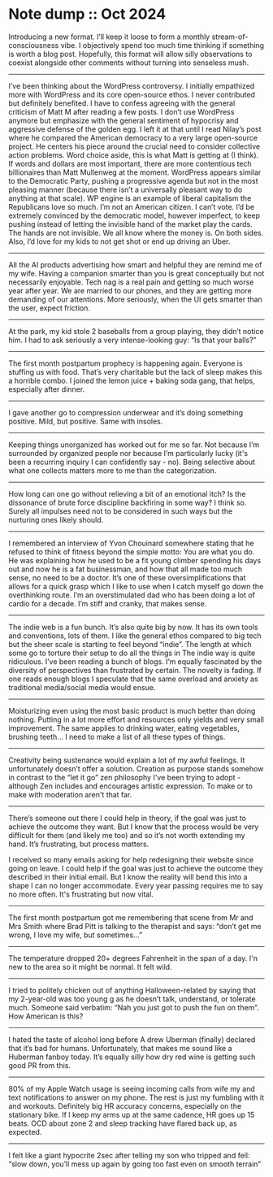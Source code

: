 # Note dump :: Oct 2024

Introducing a new format. I’ll keep it loose to form a monthly stream-of-consciousness vibe. I objectively spend too much time thinking if something is worth a blog post. Hopefully, this format will allow silly observations to coexist alongside other comments without turning into senseless mush.

---
I’ve been thinking about the WordPress controversy. I initially empathized more with WordPress and its core open-source ethos. I never contributed but definitely benefited. I have to confess agreeing with the general criticism of Matt M after reading a few posts. I don’t use WordPress anymore but emphasize with the general sentiment of hypocrisy and aggressive defense of the golden egg. I left it at that until I read Nilay’s post where he compared the American democracy to a very large open-source project. He centers his piece around the crucial need to consider collective action problems. Word choice aside, this is what Matt is getting at (I think). If words and dollars are most important, there are more contentious tech billionaires than Matt Mullenweg at the moment. WordPress appears similar to the Democratic Party, pushing a progressive agenda but not in the most pleasing manner (because there isn’t a universally pleasant way to do anything at that scale). WP engine is an example of liberal capitalism the Republicans love so much. I’m not an American citizen. I can’t vote. I’d be extremely convinced by the democratic model, however imperfect, to keep pushing instead of letting the invisible hand of the market play the cards. The hands are not invisible. We all know where the money is. On both sides. Also, I’d love for my kids to not get shot or end up driving an Uber.

---
All the AI products advertising how smart and helpful they are remind me of my wife. Having a companion smarter than you is great conceptually but not necessarily enjoyable. Tech nag is a real pain and getting so much worse year after year. We are married to our phones, and they are getting more demanding of our attentions. More seriously, when the UI gets smarter than the user, expect friction.

---
At the park, my kid stole 2 baseballs from a group playing, they didn’t notice him. I had to  ask seriously a very intense-looking guy: “Is that your balls?” 

---
The first month postpartum prophecy is happening again. Everyone is stuffing us with food. That’s very charitable but the lack of sleep makes this a horrible combo. I joined the lemon juice + baking soda gang, that helps, especially after dinner. 

---
I gave another go to compression underwear and it’s doing something positive. Mild, but positive. Same with insoles.

---
Keeping things unorganized has worked out for me so far. Not because I’m surrounded by organized people nor because I’m particularly lucky (it's been a recurring inquiry I can confidently say - no). Being selective about what one collects matters more to me than the categorization.

---
How long can one go without relieving a bit of an emotional itch? Is the dissonance of brute force discipline backfiring in some way? I think so. Surely all impulses need not to be considered in such ways but the nurturing ones likely should.

---
I remembered an interview of Yvon Chouinard somewhere stating that he refused to think of fitness beyond the simple motto: You are what you do. He was explaining how he used to be a fit young climber spending his days out and now he is a fat businessman, and how that all made too much sense, no need to be a doctor. It’s one of these oversimplifications that allows for a quick grasp which I like to use when I catch myself go down the overthinking route. I’m an overstimulated dad who has been doing a lot of cardio for a decade. I’m stiff and cranky, that makes sense.

---
The indie web is a fun bunch. It’s also quite big by now. It has its own tools and conventions, lots of them. I like the general ethos compared to big tech but the sheer scale is starting to feel beyond “indie”. The length at which some go to torture their setup to do all the things in The indie way is quite ridiculous. I’ve been reading a bunch of blogs. I’m equally fascinated by the diversity of perspectives than frustrated by certain. The novelty is fading. If one reads enough blogs I speculate that the same overload and anxiety as traditional media/social media would ensue.

---
Moisturizing even using the most basic product is much better than doing nothing. Putting in a lot more effort and resources only yields and very small improvement. The same applies to drinking water, eating vegetables, brushing teeth...  I need to make a list of all these types of things.

---
Creativity being sustenance would explain a lot of my awful feelings. It unfortunately doesn’t offer a solution. Creation as purpose stands somehow in contrast to the “let it go” zen philosophy I've been trying to adopt - although Zen includes and encourages artistic expression. To make or to make with moderation aren't that far.

---
There’s someone out there I could help in theory, if the goal was just to achieve the outcome they want. But I know that the process would be very difficult for them (and likely me too) and so it’s not worth extending my hand. It’s frustrating, but process matters.

I received so many emails asking for help redesigning their website since going on leave. I could help if the goal was just to achieve the outcome they described in their initial email. But I know the reality will bend this into a shape I can no longer accommodate. Every year passing requires me to say no more often. It's frustrating but now vital.

---
The first month postpartum got me remembering that scene from Mr and Mrs Smith where Brad Pitt is talking to the therapist and says: “don’t get me wrong, I love my wife, but sometimes…”

---
The temperature dropped 20+ degrees Fahrenheit in the span of a day. I'n new to the area so it might be normal. It felt wild.

---
I tried to politely chicken out of anything Halloween-related by saying that my 2-year-old was too young g as he doesn’t talk, understand, or tolerate much. Someone said verbatim: “Nah you just got to push the fun on them”. How American is this?

---
I hated the taste of alcohol long before A drew Uberman (finally) declared that it’s bad for humans. Unfortunately, that makes me sound like a Huberman fanboy today. It’s equally silly how dry red wine is getting such good PR from this.

---
80% of my Apple Watch usage is seeing incoming calls from wife my and text notifications to answer on my phone. The rest is just my fumbling with it and workouts. Definitely big HR accuracy concerns, especially on the stationary bike. If I keep my arms up at the same cadence, HR goes up 15 beats. OCD about zone 2 and sleep tracking have flared back up, as expected.

---
I felt like a giant hypocrite 2sec after telling my son who tripped and fell: “slow down, you’ll mess up again by going too fast even on smooth terrain”